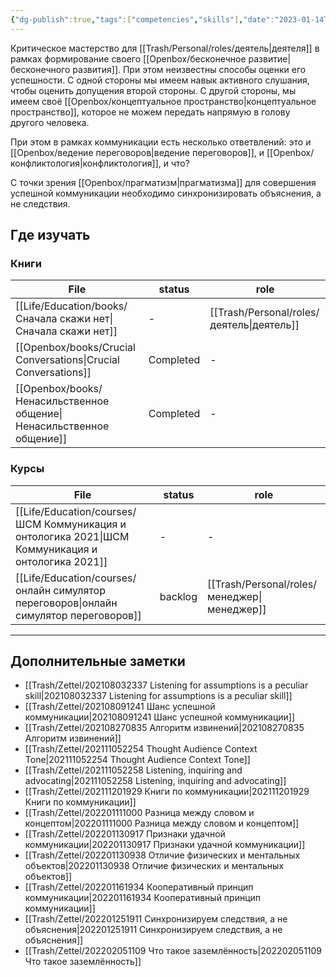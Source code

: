 ```yaml
---
{"dg-publish":true,"tags":["competencies","skills"],"date":"2023-01-14T13:31:40+04:00","modified_at":"2023-01-29T21:37:43+04:00","permalink":"/life/education/competencies/kommunikacziya/","dgPassFrontmatter":true}
---
```





Критическое мастерство для [[Trash/Personal/roles/деятель\|деятеля]] в рамках формирование своего [[Openbox/бесконечное развитие\|бесконечного развития]]. При этом неизвестны способы оценки его успешности. С одной стороны мы имеем навык активного слушания, чтобы оценить допущения второй стороны. С другой стороны, мы имеем своё [[Openbox/концептуальное пространство\|концептуальное пространство]], которое не можем передать напрямую в голову другого человека.

При этом в рамках коммуникации есть несколько ответвлений: это и [[Openbox/ведение переговоров\|ведение переговоров]], и [[Openbox/конфликтология\|конфликтология]], и что?

С точки зрения [[Openbox/прагматизм\|прагматизма]] для совершения успешной коммуникации необходимо синхронизировать объяснения, а не следствия.


## Где изучать

### Книги

| File                                                                    | status    | role                                         |
| ----------------------------------------------------------------------- | --------- | -------------------------------------------- |
| [[Life/Education/books/Сначала скажи нет\|Сначала скажи нет]]        | \-        | [[Trash/Personal/roles/деятель\|деятель]] |
| [[Openbox/books/Crucial Conversations\|Crucial Conversations]]       | Completed | \-                                           |
| [[Openbox/books/Ненасильственное общение\|Ненасильственное общение]] | Completed | \-                                           |


### Курсы

| File                                                                                                 | status  | role                                           |
| ---------------------------------------------------------------------------------------------------- | ------- | ---------------------------------------------- |
| [[Life/Education/courses/ШСМ Коммуникация и онтологика 2021\|ШСМ Коммуникация и онтологика 2021]] | \-      | \-                                             |
| [[Life/Education/courses/онлайн симулятор переговоров\|онлайн симулятор переговоров]]             | backlog | [[Trash/Personal/roles/менеджер\|менеджер]] |



---




## Дополнительные заметки

- [[Trash/Zettel/202108032337 Listening for assumptions is a peculiar skill\|202108032337 Listening for assumptions is a peculiar skill]]
- [[Trash/Zettel/202108091241 Шанс успешной коммуникации\|202108091241 Шанс успешной коммуникации]]
- [[Trash/Zettel/202108270835 Алгоритм извинений\|202108270835 Алгоритм извинений]]
- [[Trash/Zettel/202111052254 Thought Audience Context Tone\|202111052254 Thought Audience Context Tone]]
- [[Trash/Zettel/202111052258 Listening, inquiring and advocating\|202111052258 Listening, inquiring and advocating]]
- [[Trash/Zettel/202111201929 Книги по коммуникации\|202111201929 Книги по коммуникации]]
- [[Trash/Zettel/202201111000 Разница между словом и концептом\|202201111000 Разница между словом и концептом]]
- [[Trash/Zettel/202201130917 Признаки удачной коммуникации\|202201130917 Признаки удачной коммуникации]]
- [[Trash/Zettel/202201130938 Отличие физических и ментальных объектов\|202201130938 Отличие физических и ментальных объектов]]
- [[Trash/Zettel/202201161934 Кооперативный принцип коммуникации\|202201161934 Кооперативный принцип коммуникации]]
- [[Trash/Zettel/202201251911 Синхронизируем следствия, а не объяснения\|202201251911 Синхронизируем следствия, а не объяснения]]
- [[Trash/Zettel/202202051109 Что такое заземлённость\|202202051109 Что такое заземлённость]]

